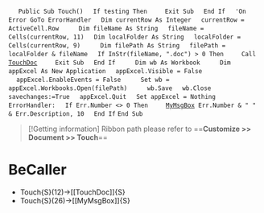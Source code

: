 &nbsp;&nbsp;&nbsp;&nbsp;
`Public Sub Touch()`
&nbsp;&nbsp;&nbsp;&nbsp;`If testing Then`
&nbsp;&nbsp;&nbsp;&nbsp;&nbsp;&nbsp;&nbsp;&nbsp;`Exit Sub`
&nbsp;&nbsp;&nbsp;&nbsp;`End If`
&nbsp;&nbsp;&nbsp;&nbsp;`'On Error GoTo ErrorHandler`
&nbsp;&nbsp;&nbsp;&nbsp;`Dim currentRow As Integer`
&nbsp;&nbsp;&nbsp;&nbsp;`currentRow = ActiveCell.Row`
&nbsp;&nbsp;&nbsp;&nbsp;
&nbsp;&nbsp;&nbsp;&nbsp;`Dim fileName As String`
&nbsp;&nbsp;&nbsp;&nbsp;`fileName = Cells(currentRow, 11)`
&nbsp;&nbsp;&nbsp;&nbsp;`Dim localFolder As String`
&nbsp;&nbsp;&nbsp;&nbsp;`localFolder = Cells(currentRow, 9)`
&nbsp;&nbsp;&nbsp;&nbsp;
&nbsp;&nbsp;&nbsp;&nbsp;`Dim filePath As String`
&nbsp;&nbsp;&nbsp;&nbsp;`filePath = localFolder & fileName`
&nbsp;&nbsp;&nbsp;&nbsp;`If InStr(fileName, ".doc") > 0 Then`
&nbsp;&nbsp;&nbsp;&nbsp;&nbsp;&nbsp;&nbsp;&nbsp;`Call `[`TouchDoc`](TouchDoc)
&nbsp;&nbsp;&nbsp;&nbsp;&nbsp;&nbsp;&nbsp;&nbsp;`Exit Sub`
&nbsp;&nbsp;&nbsp;&nbsp;`End If`
&nbsp;&nbsp;&nbsp;&nbsp;
&nbsp;&nbsp;&nbsp;&nbsp;`Dim wb As Workbook`
&nbsp;&nbsp;&nbsp;&nbsp;
&nbsp;&nbsp;&nbsp;&nbsp;`Dim appExcel As New Application`
&nbsp;&nbsp;&nbsp;&nbsp;`appExcel.Visible = False`
&nbsp;&nbsp;&nbsp;&nbsp;`appExcel.EnableEvents = False`
&nbsp;&nbsp;&nbsp;&nbsp;
&nbsp;&nbsp;&nbsp;&nbsp;`Set wb = appExcel.Workbooks.Open(filePath)`
&nbsp;&nbsp;&nbsp;&nbsp;
&nbsp;&nbsp;&nbsp;&nbsp;`wb.Save`
&nbsp;&nbsp;&nbsp;&nbsp;`wb.Close savechanges:=True`
&nbsp;&nbsp;&nbsp;&nbsp;`appExcel.Quit`
&nbsp;&nbsp;&nbsp;&nbsp;`Set appExcel = Nothing`
&nbsp;&nbsp;&nbsp;&nbsp;
`ErrorHandler:`
&nbsp;&nbsp;&nbsp;&nbsp;`If Err.Number <> 0 Then`
&nbsp;&nbsp;&nbsp;&nbsp;&nbsp;&nbsp;&nbsp;&nbsp;[`MyMsgBox`](MyMsgBox)` Err.Number & " " & Err.Description, 10`
&nbsp;&nbsp;&nbsp;&nbsp;`End If`
`End Sub`


> [!Getting information]
> Ribbon path please refer to ==**Customize >> Document >> Touch**==


# BeCaller
- Touch{S}(12)->[[TouchDoc]]{S}
- Touch{S}(26)->[[MyMsgBox]]{S}

